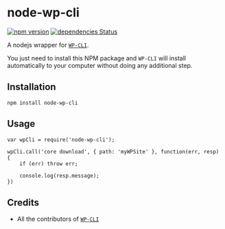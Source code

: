 # node-wp-cli

[![npm version](https://badge.fury.io/js/node-wp-cli.svg)](https://badge.fury.io/js/node-wp-cli) [![dependencies Status](https://david-dm.org/kodeflex/node-wp-cli/status.svg)](https://david-dm.org/kodeflex/node-wp-cli)

A nodejs wrapper for [`WP-CLI`](http://wp-cli.org/).

You just need to install this NPM package and `WP-CLI` will install automatically to your computer without doing any additional step.

## Installation

```
npm install node-wp-cli
```

## Usage

```
var wpCli = require('node-wp-cli');

wpCli.call('core download', { path: 'myWPSite' }, function(err, resp) {
    if (err) throw err;

    console.log(resp.message);
})
```

## Credits

* All the contributors of [`WP-CLI`](https://github.com/wp-cli/wp-cli)
